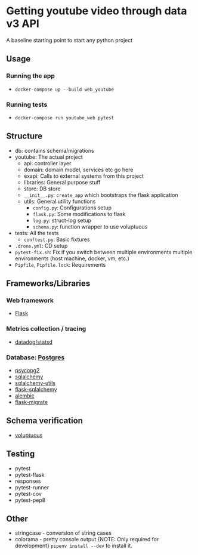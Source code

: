 # Getting youtube video through data v3 API 
A baseline starting point to start any python project

## Usage

### Running the app

- `docker-compose up --build web_youtube`

### Running tests

- `docker-compose run youtube_web pytest`

## Structure
- db: contains schema/migrations
- youtube: The actual project
    - api: controller layer
    - domain: domain model, services etc go here
    - exapi: Calls to external systems from this project
    - libraries: General purpose stuff
    - store: DB store
    - `__init__.py`: `create_app` which bootstraps the flask application
    - utils: General utility functions
        - `config.py`: Configurations setup
        - `flask.py`: Some modifications to flask
        - `log.py`: struct-log setup
        - `schema.py`: function wrapper to use voluptuous
- tests: All the tests
    - `conftest.py`: Basic fixtures
- `.drone.yml`: CD setup
- `pytest-fix.sh`: Fix if you switch between multiple environments multiple environments (host machine, docker, vm, etc.)
- `Pipfile`, `Pipfile.lock`: Requirements


## Frameworks/Libraries

### Web framework
- [Flask](http://flask.pocoo.org/)

### Metrics collection / tracing
- [datadog/statsd](https://github.com/DataDog/datadogpy)

### Database: [Postgres](https://www.postgresql.org/)
- [psycopg2](http://initd.org/psycopg/docs/)
- [sqlalchemy](https://www.sqlalchemy.org/)
- [sqlalchemy-utils](https://github.com/kvesteri/sqlalchemy-utils)
- [flask-sqlalchemy](http://flask-sqlalchemy.pocoo.org/2.3/)
- [alembic](http://alembic.zzzcomputing.com/en/latest/)
- [flask-migrate](https://flask-migrate.readthedocs.io/en/latest/)

## Schema verification
- [voluptuous](https://github.com/alecthomas/voluptuous)

## Testing
- pytest
- pytest-flask
- responses
- pytest-runner
- pytest-cov
- pytest-pep8

## Other
- stringcase - conversion of string cases
- colorama - pretty console output {NOTE: Only required for development}
  `pipenv install --dev` to install it.
